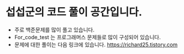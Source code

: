 # 섭섭군의 코드 풀이 공간입니다.

- 주로 백준문제를 많이 풀고 있습니다.
- For_code_test 는 프로그래머스 문제들로 많이 구성되어 있습니다.
- 문제에 대한 풀이는 다음 링크에 있습니다.
https://richard25.tistory.com

